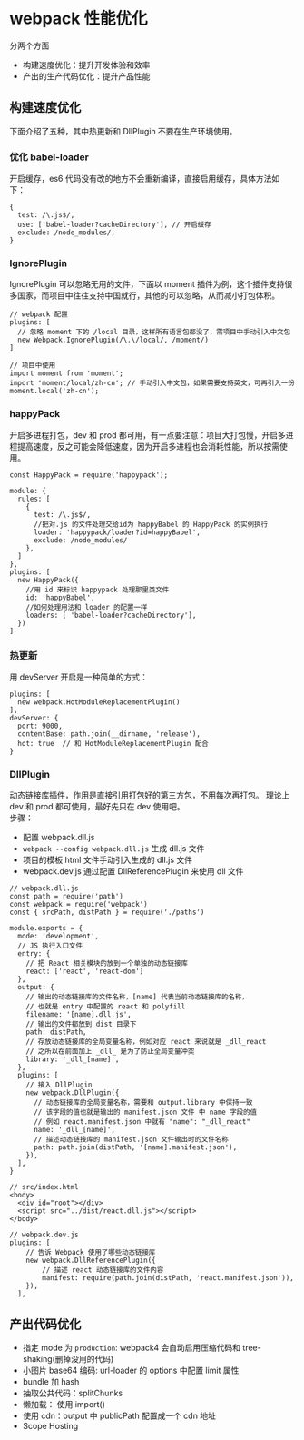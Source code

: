# webpack 性能优化
分两个方面
  - 构建速度优化：提升开发体验和效率
  - 产出的生产代码优化：提升产品性能

## 构建速度优化
下面介绍了五种，其中热更新和 DllPlugin 不要在生产环境使用。
### 优化 babel-loader
开启缓存，es6 代码没有改的地方不会重新编译，直接启用缓存，具体方法如下：
```
{
  test: /\.js$/,
  use: ['babel-loader?cacheDirectory'], // 开启缓存
  exclude: /node_modules/,
}
```
### IgnorePlugin
IgnorePlugin 可以忽略无用的文件，下面以 moment 插件为例，这个插件支持很多国家，而项目中往往支持中国就行，其他的可以忽略，从而减小打包体积。
```
// webpack 配置
plugins: [
  // 忽略 moment 下的 /local 目录，这样所有语言包都没了，需项目中手动引入中文包
  new Webpack.IgnorePlugin(/\.\/local/, /moment/)
]

// 项目中使用
import moment from 'moment';
import 'moment/local/zh-cn'; // 手动引入中文包，如果需要支持英文，可再引入一份
moment.local('zh-cn');
```
### happyPack
开启多进程打包，dev 和 prod 都可用，有一点要注意：项目大打包慢，开启多进程提高速度，反之可能会降低速度，因为开启多进程也会消耗性能，所以按需使用。
```
const HappyPack = require('happypack');

module: {
  rules: [
    {
      test: /\.js$/,
      //把对.js 的文件处理交给id为 happyBabel 的 HappyPack 的实例执行
      loader: 'happypack/loader?id=happyBabel',
      exclude: /node_modules/
    },
  ]
},
plugins: [
  new HappyPack({
    //用 id 来标识 happypack 处理那里类文件
    id: 'happyBabel',
    //如何处理用法和 loader 的配置一样
    loaders: [ 'babel-loader?cacheDirectory'],
  })
]

```
### 热更新
用 devServer 开启是一种简单的方式：
```
plugins: [
  new webpack.HotModuleReplacementPlugin()
],
devServer: {  
  port: 9000,
  contentBase: path.join(__dirname, 'release'),
  hot: true  // 和 HotModuleReplacementPlugin 配合
}
```
### DllPlugin
动态链接库插件，作用是直接引用打包好的第三方包，不用每次再打包。 理论上 dev 和 prod 都可使用，最好先只在 dev 使用吧。  
步骤：
- 配置 webpack.dll.js 
- `webpack --config webpack.dll.js` 生成 dll.js 文件
- 项目的模板 html 文件手动引入生成的 dll.js 文件
- webpack.dev.js 通过配置 DllReferencePlugin 来使用 dll 文件

```
// webpack.dll.js
const path = require('path')
const webpack = require('webpack')
const { srcPath, distPath } = require('./paths')

module.exports = {
  mode: 'development',
  // JS 执行入口文件
  entry: {
    // 把 React 相关模块的放到一个单独的动态链接库
    react: ['react', 'react-dom']
  },
  output: {
    // 输出的动态链接库的文件名称，[name] 代表当前动态链接库的名称，
    // 也就是 entry 中配置的 react 和 polyfill
    filename: '[name].dll.js',
    // 输出的文件都放到 dist 目录下
    path: distPath,
    // 存放动态链接库的全局变量名称，例如对应 react 来说就是 _dll_react
    // 之所以在前面加上 _dll_ 是为了防止全局变量冲突
    library: '_dll_[name]',
  },
  plugins: [
    // 接入 DllPlugin
    new webpack.DllPlugin({
      // 动态链接库的全局变量名称，需要和 output.library 中保持一致
      // 该字段的值也就是输出的 manifest.json 文件 中 name 字段的值
      // 例如 react.manifest.json 中就有 "name": "_dll_react"
      name: '_dll_[name]',
      // 描述动态链接库的 manifest.json 文件输出时的文件名称
      path: path.join(distPath, '[name].manifest.json'),
    }),
  ],
}

// src/index.html
<body>
  <div id="root"></div>
  <script src="../dist/react.dll.js"></script>
</body>

// webpack.dev.js
plugins: [
    // 告诉 Webpack 使用了哪些动态链接库
    new webpack.DllReferencePlugin({
        // 描述 react 动态链接库的文件内容
        manifest: require(path.join(distPath, 'react.manifest.json')),
    }),
  ],
```

## 产出代码优化

  - 指定 mode 为 `production`: webpack4 会自动启用压缩代码和 tree-shaking(删掉没用的代码)
  - 小图片 base64 编码: url-loader 的 options 中配置 limit 属性
  - bundle 加 hash
  - 抽取公共代码：splitChunks
  - 懒加载： 使用 import()
  - 使用 cdn：output 中 publicPath 配置成一个 cdn 地址
  - Scope Hosting